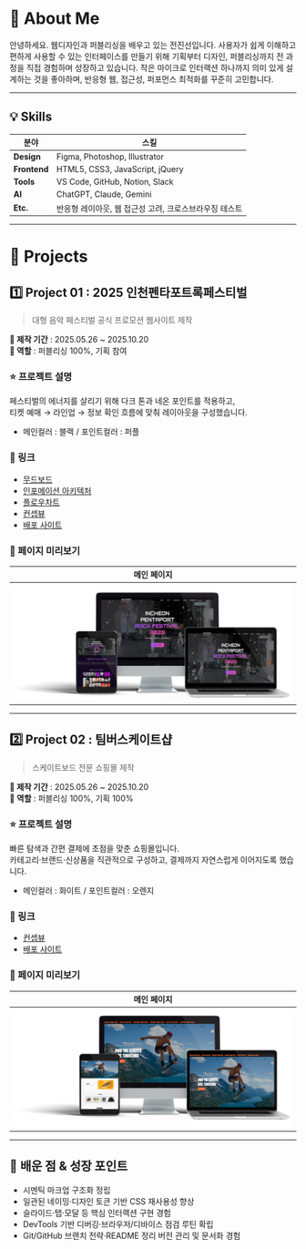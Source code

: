 # 👋 About Me
안녕하세요. 웹디자인과 퍼블리싱을 배우고 있는 전진선입니다.
사용자가 쉽게 이해하고 편하게 사용할 수 있는 인터페이스를 만들기 위해
기획부터 디자인, 퍼블리싱까지 전 과정을 직접 경험하며 성장하고 있습니다.
작은 마이크로 인터랙션 하나까지 의미 있게 설계하는 것을 좋아하며,
반응형 웹, 접근성, 퍼포먼스 최적화를 꾸준히 고민합니다.

---

## 💡 Skills

| 분야 | 스킬 |
|-----|------|
| **Design** | Figma, Photoshop, Illustrator |
| **Frontend** | HTML5, CSS3, JavaScript, jQuery |
| **Tools** | VS Code, GitHub, Notion, Slack |
| **AI** | ChatGPT, Claude, Gemini |
| **Etc.** | 반응형 레이아웃, 웹 접근성 고려, 크로스브라우징 테스트 |

---

# 💼 Projects

## 1️⃣ Project 01 : 2025 인천펜타포트록페스티벌
> 대형 음악 페스티벌 공식 프로모션 웹사이트 제작

**📆 제작 기간** : 2025.05.26 ~ 2025.10.20  
**🧑 역할** : 퍼블리싱 100%, 기획 참여  

### ⭐ 프로젝트 설명
페스티벌의 에너지를 살리기 위해 다크 톤과 네온 포인트를 적용하고,  
티켓 예매 → 라인업 → 정보 확인 흐름에 맞춰 레이아웃을 구성했습니다.

- 메인컬러 : 블랙 / 포인트컬러 : 퍼플  

### 🚀 링크
- [무드보드](https://www.figma.com/proto/UJYk4FPG0nr5SFCJ2IBJZG/%EC%9D%B8%EC%B2%9C%ED%8E%9C%ED%83%80%ED%8F%AC%ED%8A%B8%EB%9D%BD%ED%8E%98%EC%8A%A4%ED%8B%B0%EB%B2%8C2025-%ED%94%84%EB%A1%9C%EC%A0%9D%ED%8A%B8?node-id=1-7&t=l3x592lyGHpiySqb-1&scaling=min-zoom&content-scaling=fixed&page-id=0%3A1)
- [인포메이션 아키텍처](https://www.figma.com/proto/UJYk4FPG0nr5SFCJ2IBJZG/%EC%9D%B8%EC%B2%9C%ED%8E%9C%ED%83%80%ED%8F%AC%ED%8A%B8%EB%9D%BD%ED%8E%98%EC%8A%A4%ED%8B%B0%EB%B2%8C2025-%ED%94%84%EB%A1%9C%EC%A0%9D%ED%8A%B8?node-id=18-31&t=FoPz2HPLM04DQ6yD-1&scaling=min-zoom&content-scaling=fixed&page-id=1%3A2)
- [플로우차트](https://www.figma.com/proto/UJYk4FPG0nr5SFCJ2IBJZG/%EC%9D%B8%EC%B2%9C%ED%8E%9C%ED%83%80%ED%8F%AC%ED%8A%B8%EB%9D%BD%ED%8E%98%EC%8A%A4%ED%8B%B0%EB%B2%8C2025-%ED%94%84%EB%A1%9C%EC%A0%9D%ED%8A%B8?node-id=151-464&t=UTcLucvxO7J2cE0b-1&scaling=min-zoom&content-scaling=fixed&page-id=1%3A4)
- [컨셉뷰](https://www.figma.com/proto/7YxhjEPt015kOoBf2rxosN/%EC%BB%A8%EC%85%89%EB%B7%B0?node-id=107-318&t=albQbGwGXot4ResD-1)
- [배포 사이트](https://jinseony25.github.io/portfolio2025/project001)

### 👀 페이지 미리보기
| 메인 페이지|
|-----|
| ![메인](project001/mock1.png)| 

---

## 2️⃣ Project 02 : 팀버스케이트샵
> 스케이트보드 전문 쇼핑몰 제작

**📆 제작 기간** : 2025.05.26 ~ 2025.10.20   
**🧑 역할** : 퍼블리싱 100%, 기획 100%

### ⭐ 프로젝트 설명
빠른 탐색과 간편 결제에 초점을 맞춘 쇼핑몰입니다.  
카테고리·브랜드·신상품을 직관적으로 구성하고, 결제까지 자연스럽게 이어지도록 했습니다.

- 메인컬러 : 화이트 / 포인트컬러 : 오렌지  

### 🚀 링크
- [컨셉뷰](https://www.figma.com/proto/TSghEgF1Ed5aCHkgVIzAxH/%ED%8C%80%EB%B2%84%EC%83%B5-%ED%94%84%EB%A1%9C%EC%A0%9D%ED%8A%B8?node-id=679-2&t=He9FICvCOsKyqrNA-1&scaling=min-zoom&content-scaling=fixed&page-id=572%3A2)
- [배포 사이트](https://jinseony25.github.io/portfolio2025/project002)

### 👀 페이지 미리보기
| 메인 페이지 | 
|------------|
| ![메인](https://github.com/jinseony25/portfolio2025/blob/main/project002/mock.png)| 

---

## 🎯 배운 점 & 성장 포인트
- 시멘틱 마크업 구조화 정립  
- 일관된 네이밍·디자인 토큰 기반 CSS 재사용성 향상  
- 슬라이드·탭·모달 등 핵심 인터랙션 구현 경험  
- DevTools 기반 디버깅·브라우저/디바이스 점검 루틴 확립  
- Git/GitHub 브랜치 전략·README 정리 버전 관리 및 문서화 경험
